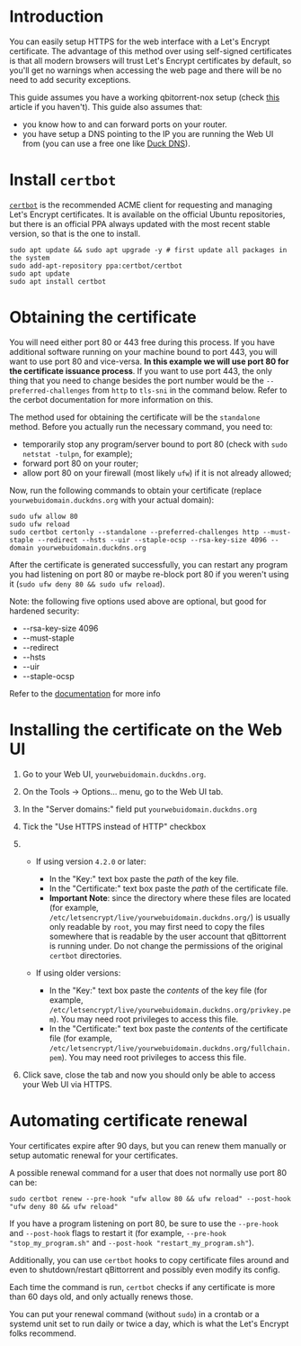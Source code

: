 # Introduction

You can easily setup HTTPS for the web interface with a Let's Encrypt certificate. The advantage of this method over using self-signed certificates is that all modern browsers will trust Let's Encrypt certificates by default, so you'll get no warnings when accessing the web page and there will be no need to add security exceptions.

This guide assumes you have a working qbitorrent-nox setup (check [this][qbt-nox-wiki-setup] article if you haven't).
This guide also assumes that:
* you know how to and can forward ports on your router.
* you have setup a DNS pointing to the IP you are running the Web UI from (you can use a free one like [Duck DNS][duckdns-url]).

# Install `certbot`
[`certbot`][certbot-url] is the recommended ACME client for requesting and managing Let's Encrypt certificates. It is available on the official Ubuntu repositories, but there is an official PPA always updated with the most recent stable version, so that is the one to install.
```shel
sudo apt update && sudo apt upgrade -y # first update all packages in the system
sudo add-apt-repository ppa:certbot/certbot
sudo apt update
sudo apt install certbot 
```

# Obtaining the certificate

You will need either port 80 or 443 free during this process. If you have additional software running on your machine bound to port 443, you will want to use port 80 and vice-versa. **In this example we will use port 80 for the certificate issuance process**. If you want to use port 443, the only thing that you need to change besides the port number would be the `--preferred-challenges` from `http` to `tls-sni` in the command below. Refer to the cerbot documentation for more information on this.

The method used for obtaining the certificate will be the `standalone` method. Before you actually run the necessary command, you need to:
* temporarily stop any program/server bound to port 80 (check with `sudo netstat -tulpn`, for example);
* forward port 80 on your router;
* allow port 80 on your firewall (most likely `ufw`) if it is not already allowed;

Now, run the following commands to obtain your certificate (replace `yourwebuidomain.duckdns.org` with your actual domain):
```shell
sudo ufw allow 80
sudo ufw reload
sudo certbot certonly --standalone --preferred-challenges http --must-staple --redirect --hsts --uir --staple-ocsp --rsa-key-size 4096 --domain yourwebuidomain.duckdns.org
```
After the certificate is generated successfully, you can restart any program you had listening on port 80 or maybe re-block port 80 if you weren't using it (`sudo ufw deny 80 && sudo ufw reload`).

Note: the following five options used above are optional, but good for hardened security:
* --rsa-key-size 4096
* --must-staple
* --redirect
* --hsts
* --uir
* --staple-ocsp

Refer to the [documentation][certbot-docs-cmd-opt] for more info

# Installing the certificate on the Web UI

1. Go to your Web UI, `yourwebuidomain.duckdns.org`.
2. On the Tools -> Options... menu, go to the Web UI tab.
3. In the "Server domains:" field put `yourwebuidomain.duckdns.org`
4. Tick the "Use HTTPS instead of HTTP" checkbox
5.
    - If using version `4.2.0` or later:
        - In the "Key:" text box paste the _path_ of the key file.
        - In the "Certificate:" text box paste the _path_ of the certificate file.
        - **Important Note**: since the directory where these files are located (for example, `/etc/letsencrypt/live/yourwebuidomain.duckdns.org/`) is usually only readable by `root`, you may first need to copy the files somewhere that is readable by the user account that qBittorrent is running under. Do not change the permissions of the original `certbot` directories.

    - If using older versions:
        - In the "Key:" text box paste the _contents_ of the key file (for example, `/etc/letsencrypt/live/yourwebuidomain.duckdns.org/privkey.pem`). You may need root privileges to access this file.
        - In the "Certificate:" text box paste the _contents_ of the certificate file (for example, `/etc/letsencrypt/live/yourwebuidomain.duckdns.org/fullchain.pem`). You may need root privileges to access this file.

6. Click save, close the tab and now you should only be able to access your Web UI via HTTPS.

# Automating certificate renewal

Your certificates expire after 90 days, but you can renew them manually or setup automatic renewal for your certificates.

A possible renewal command for a user that does not normally use port 80 can be:

`sudo certbot renew --pre-hook "ufw allow 80 && ufw reload" --post-hook "ufw deny 80 && ufw reload"`

If you have a program listening on port 80, be sure to use the `--pre-hook` and `--post-hook` flags to restart it (for example, `--pre-hook "stop_my_program.sh"` and `--post-hook "restart_my_program.sh"`).

Additionally, you can use `certbot` hooks to copy certificate files around and even to shutdown/restart qBittorrent and possibly even modify its config.

Each time the command is run, `certbot` checks if any certificate is more than 60 days old, and only actually renews those.

You can put your renewal command (without `sudo`) in a crontab or a systemd unit set to run daily or twice a day, which is what the Let's Encrypt folks recommend.


[qbt-nox-wiki-setup]: https://github.com/qbittorrent/qBittorrent/wiki/Setting-up-qBittorrent-on-Ubuntu-server-as-daemon-with-Web-interface-(15.04-and-newer)
[duckdns-url]: https://www.duckdns.org/
[certbot-url]: https://certbot.eff.org/
[certbot-docs-cmd-opt]: https://certbot.eff.org/docs/using.html#certbot-command-line-options